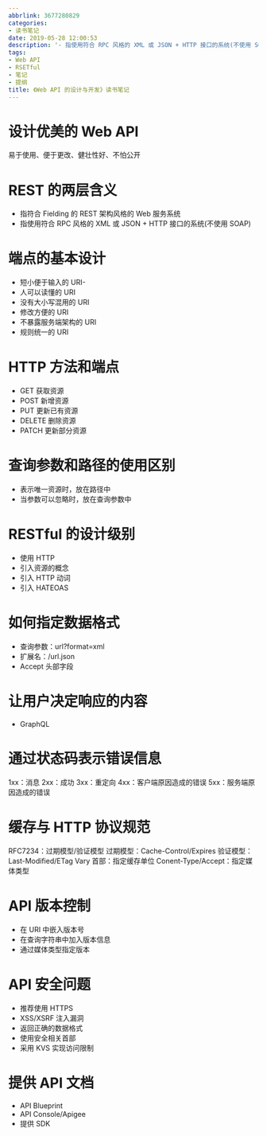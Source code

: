```yaml
---
abbrlink: 3677280829
categories:
- 读书笔记
date: 2019-05-28 12:00:53
description: '- 指使用符合 RPC 风格的 XML 或 JSON + HTTP 接口的系统(不使用 SOAP);- 使用 HTTP;# 查询参数和路径的使用区别'
tags:
- Web API
- RSETful
- 笔记
- 提纲
title: 《Web API 的设计与开发》读书笔记
---
```


# 设计优美的 Web API
易于使用、便于更改、健壮性好、不怕公开

# REST 的两层含义
- 指符合 Fielding 的 REST 架构风格的 Web 服务系统
- 指使用符合 RPC 风格的 XML 或 JSON + HTTP 接口的系统(不使用 SOAP)

# 端点的基本设计
- 短小便于输入的 URI-
- 人可以读懂的 URI
- 没有大小写混用的 URI
- 修改方便的 URI
- 不暴露服务端架构的 URI
- 规则统一的 URI

# HTTP 方法和端点
- GET 获取资源
- POST 新增资源
- PUT 更新已有资源
- DELETE 删除资源
- PATCH 更新部分资源

# 查询参数和路径的使用区别
- 表示唯一资源时，放在路径中
- 当参数可以忽略时，放在查询参数中
# RESTful 的设计级别
- 使用 HTTP
- 引入资源的概念
- 引入 HTTP 动词
- 引入 HATEOAS
# 如何指定数据格式
- 查询参数：url?format=xml
- 扩展名：/url.json
- Accept 头部字段
# 让用户决定响应的内容
- GraphQL
# 通过状态码表示错误信息
1xx：消息
2xx：成功
3xx：重定向
4xx：客户端原因造成的错误
5xx：服务端原因造成的错误
# 缓存与 HTTP 协议规范
RFC7234：过期模型/验证模型
过期模型：Cache-Control/Expires
验证模型：Last-Modified/ETag
Vary 首部：指定缓存单位
Conent-Type/Accept：指定媒体类型

# API 版本控制
- 在 URI 中嵌入版本号
- 在查询字符串中加入版本信息
- 通过媒体类型指定版本
# API 安全问题
- 推荐使用 HTTPS
- XSS/XSRF 注入漏洞
- 返回正确的数据格式
- 使用安全相关首部
- 采用 KVS 实现访问限制
# 提供 API 文档
- API Blueprint
- API Console/Apigee
- 提供 SDK